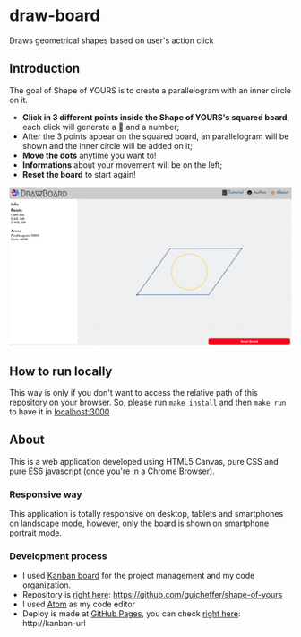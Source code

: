 # draw-board
Draws geometrical shapes based on user's action click

## Introduction

The goal of Shape of YOURS is to create a parallelogram with an inner circle on it.

- **Click in 3 different points inside the Shape of YOURS's squared board**, each click will generate a 🔴 and a number;
- After the 3 points appear on the squared board, an parallelogram will be shown and the inner circle will be added on it;
- **Move the dots** anytime you want to!
- **Informations** about your movement will be on the left;
- **Reset the board** to start again!

![image](https://github.com/gdomiciano/draw-board/blob/develop/assets/screenshots/desktop.png?raw=true)

## How to run locally
This way is only if you don't want to access the relative path of this repository on your browser.
So, please run `make install` and then `make run` to have it in [localhost:3000](http://127.0.0.1:3000)

## About
This is a web application developed using HTML5 Canvas, pure CSS and pure ES6 javascript (once you're in a Chrome Browser).

### Responsive way
This application is totally responsive on desktop, tablets and smartphones on landscape mode, however, only the board is shown on smartphone portrait mode.

### Development process

- I used [Kanban board](http://kanban-url) for the project management and my code organization.
- Repository is [right here](https://github.com/guicheffer/shape-of-yours): https://github.com/guicheffer/shape-of-yours
- I used [Atom](https://atom.io) as my code editor
- Deploy is made at [GitHub Pages](https://pages.github.com/), you can check [right here](http://kanban-url): http://kanban-url
